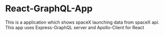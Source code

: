 # React-GraphQL-App
This is a application which shows spaceX launching data from spaceX api. This app uses Express-GraphQL server and Apollo-Client for React
